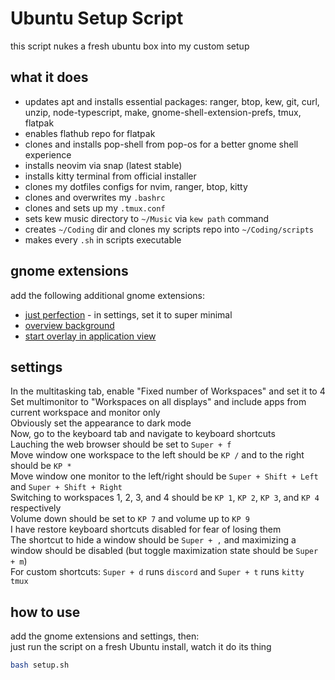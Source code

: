 # Ubuntu Setup Script

this script nukes a fresh ubuntu box into my custom setup

## what it does

* updates apt and installs essential packages: ranger, btop, kew, git, curl, unzip, node-typescript, make, gnome-shell-extension-prefs, tmux, flatpak
* enables flathub repo for flatpak
* clones and installs pop-shell from pop-os for a better gnome shell experience
* installs neovim via snap (latest stable)
* installs kitty terminal from official installer
* clones my dotfiles configs for nvim, ranger, btop, kitty
* clones and overwrites my `.bashrc`
* clones and sets up my `.tmux.conf`
* sets kew music directory to `~/Music` via `kew path` command  
* creates `~/Coding` dir and clones my scripts repo into `~/Coding/scripts`  
* makes every `.sh` in scripts executable  

## gnome extensions

add the following additional gnome extensions:  
* [just perfection](https://extensions.gnome.org/extension/3843/just-perfection/) - in settings, set it to super minimal  
* [overview background](https://extensions.gnome.org/extension/5856/overview-background/)  
* [start overlay in application view](https://extensions.gnome.org/extension/5040/start-overlay-in-application-view/)  

## settings
In the multitasking tab, enable "Fixed number of Workspaces" and set it to 4  
Set multimonitor to "Workspaces on all displays" and include apps from current workspace and monitor only  
Obviously set the appearance to dark mode  
Now, go to the keyboard tab and navigate to keyboard shortcuts  
Lauching the web browser should be set to `Super + f`  
Move window one workspace to the left should be `KP /` and to the right should be `KP *`  
Move window one monitor to the left/right should be `Super + Shift + Left` and `Super + Shift + Right`  
Switching to workspaces 1, 2, 3, and 4 should be `KP 1`, `KP 2`, `KP 3`, and `KP 4` respectively  
Volume down should be set to `KP 7` and volume up to `KP 9`  
I have restore keyboard shortcuts disabled for fear of losing them  
The shortcut to hide a window should be `Super + ,` and maximizing a window should be disabled (but toggle maximization state should be `Super + m`)  
For custom shortcuts: `Super + d` runs `discord` and `Super + t` runs `kitty tmux`  

## how to use

add the gnome extensions and settings, then:  
just run the script on a fresh Ubuntu install, watch it do its thing

```bash
bash setup.sh
```
